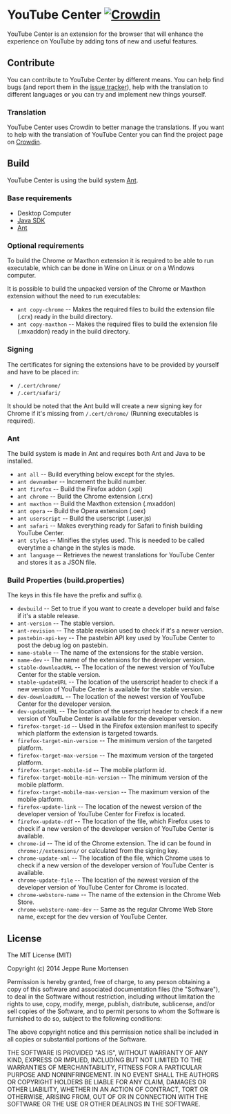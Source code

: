 # YouTube Center [![Crowdin](https://d322cqt584bo4o.cloudfront.net/youtube-center/localized.png)](https://crowdin.net/project/youtube-center)
YouTube Center is an extension for the browser that will enhance the experience on YouTube by adding tons of new and useful features.

## Contribute
You can contribute to YouTube Center by different means. You can help find bugs (and report them in the [issue tracker](https://github.com/YePpHa/YouTubeCenter/issues)), help with the translation to different languages or you can try and implement new things yourself.

### Translation
YouTube Center uses Crowdin to better manage the translations. If you want to help with the translation of YouTube Center you can find the project page on [Crowdin](https://crowdin.net/project/youtube-center).

## Build
YouTube Center is using the build system [Ant](http://ant.apache.org/).

### Base requirements
 * Desktop Computer
 * [Java SDK](http://www.oracle.com/technetwork/java/javase/downloads/index.html)
 * [Ant](http://ant.apache.org/)

### Optional requirements
To build the Chrome or Maxthon extension it is required to be able to run executable, which can be done in Wine on Linux or on a Windows computer.

It is possible to build the unpacked version of the Chrome or Maxthon extension without the need to run executables:
 * `ant copy-chrome` -- Makes the required files to build the extension file (.crx) ready in the build directory.
 * `ant copy-maxthon` -- Makes the required files to build the extension file (.mxaddon) ready in the build directory.

### Signing
The certificates for signing the extensions have to be provided by yourself and have to be placed in:
 * `/.cert/chrome/`
 * `/.cert/safari/`
 
It should be noted that the Ant build will create a new signing key for Chrome if it's missing from `/.cert/chrome/` (Running executables is required).
 
### Ant
The build system is made in Ant and requires both Ant and Java to be installed.

 * `ant all` -- Build everything below except for the styles.
 * `ant devnumber` -- Increment the build number.
 * `ant firefox` -- Build the Firefox addon (.xpi)
 * `ant chrome` -- Build the Chrome extension (.crx)
 * `ant maxthon` -- Build the Maxthon extension (.mxaddon)
 * `ant opera` -- Build the Opera extension (.oex)
 * `ant userscript` -- Build the userscript (.user.js)
 * `ant safari` -- Makes everything ready for Safari to finish building YouTube Center.
 * `ant styles` -- Minifies the styles used. This is needed to be called everytime a change in the styles is made.
 * `ant language` -- Retrieves the newest translations for YouTube Center and stores it as a JSON file.

### Build Properties (build.properties)
The keys in this file have the prefix and suffix `@`.

 * `devbuild` -- Set to true if you want to create a developer build and false if it's a stable release.
 * `ant-version` -- The stable version.
 * `ant-revision` -- The stable revision used to check if it's a newer version.
 * `pastebin-api-key` -- The pastebin API key used by YouTube Center to post the debug log on pastebin.
 * `name-stable` -- The name of the extensions for the stable version.
 * `name-dev` -- The name of the extensions for the developer version.
 * `stable-downloadURL` -- The location of the newest version of YouTube Center for the stable version.
 * `stable-updateURL` -- The location of the userscript header to check if a new version of YouTube Center is available for the stable version.
 * `dev-downloadURL` -- The location of the newest version of YouTube Center for the developer version.
 * `dev-updateURL` -- The location of the userscript header to check if a new version of YouTube Center is available for the developer version.
 * `firefox-target-id` -- Used in the Firefox extension manifest to specify which platform the extension is targeted towards.
 * `firefox-target-min-version` -- The minimum version of the targeted platform.
 * `firefox-target-max-version` -- The maximum version of the targeted platform.
 * `firefox-target-mobile-id` -- The mobile platform id.
 * `firefox-target-mobile-min-version` -- The minimum version of the mobile platform.
 * `firefox-target-mobile-max-version` -- The maximum version of the mobile platform.
 * `firefox-update-link` -- The location of the newest version of the developer version of YouTube Center for Firefox is located.
 * `firefox-update-rdf` -- The location of the file, which Firefox uses to check if a new version of the developer version of YouTube Center is available.
 * `chrome-id` -- The id of the Chrome extension. The id can be found in `chrome://extensions/` or calculated from the signing key.
 * `chrome-update-xml` -- The location of the file, which Chrome uses to check if a new version of the developer version of YouTube Center is available.
 * `chrome-update-file` -- The location of the newest version of the developer version of YouTube Center for Chrome is located.
 * `chrome-webstore-name` -- The name of the extension in the Chrome Web Store.
 * `chrome-webstore-name-dev` -- Same as the regular Chrome Web Store name, except for the dev version of YouTube Center.

## License
The MIT License (MIT)

Copyright (c) 2014 Jeppe Rune Mortensen

Permission is hereby granted, free of charge, to any person obtaining a copy of
this software and associated documentation files (the "Software"), to deal in
the Software without restriction, including without limitation the rights to
use, copy, modify, merge, publish, distribute, sublicense, and/or sell copies of
the Software, and to permit persons to whom the Software is furnished to do so,
subject to the following conditions:

The above copyright notice and this permission notice shall be included in all
copies or substantial portions of the Software.

THE SOFTWARE IS PROVIDED "AS IS", WITHOUT WARRANTY OF ANY KIND, EXPRESS OR
IMPLIED, INCLUDING BUT NOT LIMITED TO THE WARRANTIES OF MERCHANTABILITY, FITNESS
FOR A PARTICULAR PURPOSE AND NONINFRINGEMENT. IN NO EVENT SHALL THE AUTHORS OR
COPYRIGHT HOLDERS BE LIABLE FOR ANY CLAIM, DAMAGES OR OTHER LIABILITY, WHETHER
IN AN ACTION OF CONTRACT, TORT OR OTHERWISE, ARISING FROM, OUT OF OR IN
CONNECTION WITH THE SOFTWARE OR THE USE OR OTHER DEALINGS IN THE SOFTWARE.
 
